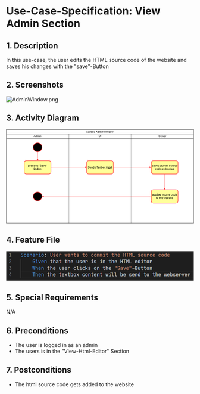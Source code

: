 # Use-Case-Specification: View Admin Section
## 1. Description
In this use-case, the user edits the HTML source code of the website and saves his changes with the "save"-Button
## 2. Screenshots
![AdminWindow.png](https://github.com/IkindoWebEdit/ikindo-docs/blob/main/UC_HTMLSave.png)
## 3. Activity Diagram
![ActivityDiagram.png](https://github.com/IkindoWebEdit/ikindo-docs/blob/main/ActivityDiagram_HTMLSave.png)
## 4. Feature File
![ActivityDiagram.png](https://github.com/IkindoWebEdit/ikindo-docs/blob/main/Narrative_HTMLSave.png)
## 5. Special Requirements
N/A
## 6. Preconditions
 - The user is logged in as an admin
 - The users is in the "View-Html-Editor" Section
## 7. Postconditions
 - The html source code gets added to the website 
